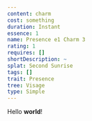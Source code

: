 ```yaml
---
content: charm
cost: something
duration: Instant
essence: 1
name: Presence e1 Charm 3
rating: 1
requires: []
shortDescription: ~
splat: Second Sunrise
tags: []
trait: Presence
tree: Visage
type: Simple
---
```


Hello **world**!
